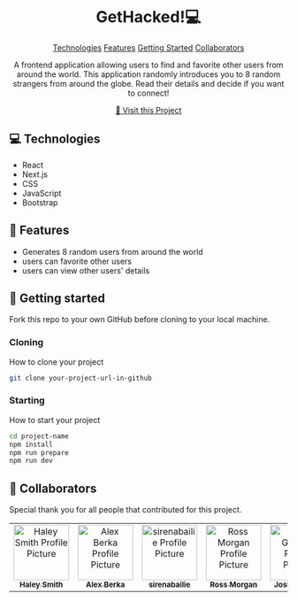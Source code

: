 
<h1 align="center" style="font-weight: bold;">GetHacked!💻</h1>

<p align="center">
<a href="#tech">Technologies</a>
<a href="#features">Features</a>
<a href="#started">Getting Started</a>
<a href="#colab">Collaborators</a>
</p>


<p align="center">A frontend application allowing users to find and favorite other users from around the world. This application randomly introduces you to 8 random strangers from around the globe. Read their details and decide if you want to connect!</p>


<p align="center">
<a href="https://github.com/ursapictura/GetHacked">📱 Visit this Project</a>
</p>

<h2 id="tech">💻 Technologies</h2>

- React
- Next.js
- CSS
- JavaScript
- Bootstrap

<h2 id="features">🌟 Features</h2>

- Generates 8 random users from around the world
- users can favorite other users
- users can view other users' details

<h2 id="started">🚀 Getting started</h2>

Fork this repo to your own GitHub before cloning to your local machine. 

<h3>Cloning</h3>

How to clone your project

```bash
git clone your-project-url-in-github
```

<h3>Starting</h3>

How to start your project

```bash
cd project-name
npm install
npm run prepare
npm run dev
```

<h2 id="colab">🤝 Collaborators</h2>

<p>Special thank you for all people that contributed for this project.</p>
<table>
<tr>

<td align="center">
<a href="https://github.com/ursapictura">
<img src="https://avatars.githubusercontent.com/u/104770521?v=4" width="100px;" alt="Haley Smith Profile Picture"/><br>
<sub>
<b>Haley Smith</b>
</sub>
</a>
</td>

<td align="center">
<a href="https://github.com/alexberka">
<img src="https://avatars.githubusercontent.com/u/148516337?v=4" width="100px;" alt="Alex Berka Profile Picture"/><br>
<sub>
<b>Alex Berka</b>
</sub>
</a>
</td>

<td align="center">
<a href="https://avatars.githubusercontent.com/u/173227373?v=4">
<img src="https://avatars.githubusercontent.com/u/173227373?v=4" width="100px;" alt="sirenabailie Profile Picture"/><br>
<sub>
<b>sirenabailie</b>
</sub>
</a>
</td>

<td align="center">
<a href="https://github.com/rossm933">
<img src="https://avatars.githubusercontent.com/u/148557558?v=4" width="100px;" alt="Ross Morgan Profile Picture"/><br>
<sub>
<b>Ross Morgan</b>
</sub>
</a>
</td>

<td align="center">
<a href="https://github.com/Jgochey">
<img src="https://avatars.githubusercontent.com/u/172943647?v=4" width="100px;" alt="Josh Gochey Profile Picture"/><br>
<sub>
<b>Josh Gochey</b>
</sub>
</a>
</td>

<td align="center">
<a href="https://github.com/jessefrench">
<img src="https://avatars.githubusercontent.com/u/106822556?v=4" width="100px;" alt="Jesse French Profile Picture"/><br>
<sub>
<b>Jesse French</b>
</sub>
</a>
</td>

<td align="center">
<a href="https://github.com/Dtrjeo">
<img src="https://avatars.githubusercontent.com/u/174376521?v=4" width="100px;" alt="Dtrjeo Profile Picture"/><br>
<sub>
<b>Dtrjeo</b>
</sub>
</a>
</td>

</tr>
</table>
